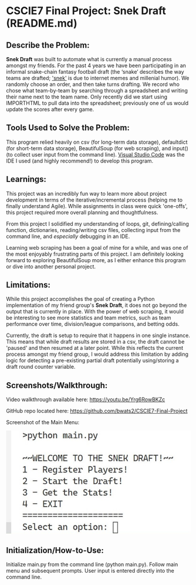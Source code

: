 # CSCIE7 Final Project: Snek Draft (README.md)

## Describe the Problem:
**Snek Draft** was built to automate what is currently a manual process amongst my friends. For the past 4 years we have been participating in an informal snake-chain fantasy football draft (the ‘snake’ describes the way teams are drafted; ['snek'](https://knowyourmeme.com/memes/snek) is due to internet memes and millenial humor). We randomly choose an order, and then take turns drafting. We record who chose what team-by-team by searching through a spreadsheet and writing their name next to the team name. Only recently did we start using IMPORTHTML to pull data into the spreadsheet; previously one of us would update the scores after every game.

## Tools Used to Solve the Problem: 
This program relied heavily on csv (for long-term data storage), defaultdict (for short-term data storage), BeautifulSoup (for web scraping), and input() (to collect user input from the command line). [Visual Studio Code](https://code.visualstudio.com/) was the IDE I used (and highly recommend!) to develop this program. 

## Learnings:
This project was an incredibly fun way to learn more about project development in terms of the iterative/incremental process (helping me to finally understand Agile). While assignments in class were quick 'one-offs', this project required more overall planning and thoughtfulness.

From this project I solidified my understanding of loops, git, defining/calling function, dictionaries, reading/writing csv files, collecting input from the command line, and *especially* debugging in an IDE.

Learning web scraping has been a goal of mine for a while, and was one of the most enjoyably frustrating parts of this project. I am definitely looking forward to exploring BeautifulSoup more, as I either enhance this program or dive into another personal project.

## Limitations:
While this project accomplishes the goal of creating a Python implementation of my friend group's **Snek Draft**, it does not go beyond the output that is currently in place. With the power of web scraping, it would be interesting to see more statistics and team metrics, such as team performance over time, division/league comparisons, and betting odds.

Currently, the draft is setup to require that it happens in one single instance. This means that while draft results are stored in a csv, the draft cannot be 'paused' and then resumed at a later point. While this reflects the current process amongst my friend group, I would address this limitation by adding logic for detecting a pre-existing partial draft potentially using/storing a draft round counter variable.

## Screenshots/Walkthrough:
Video walkthrough available here: https://youtu.be/Yrg6RowBKZc

GitHub repo located here: https://github.com/bwats2/CSCIE7-Final-Project

Screenshot of the Main Menu:

![Image of the text-based main menu](https://github.com/bwats2/CSCIE7-Final-Project/blob/master/MainMenu.jpg "Main Menu")

## Initialization/How-to-Use:
Initialize main.py from the command line (python main.py). Follow main menu and subsequent prompts. User input is entered directly into the command line.
